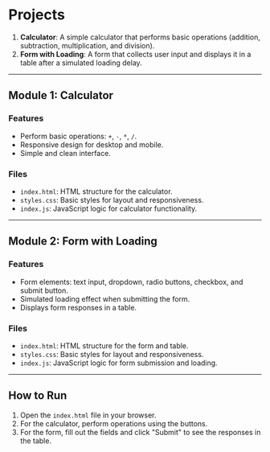 # Projects


1. **Calculator**: A simple calculator that performs basic operations (addition, subtraction, multiplication, and division).
2. **Form with Loading**: A form that collects user input and displays it in a table after a simulated loading delay.

---

## Module 1: Calculator

### Features
- Perform basic operations: `+`, `-`, `*`, `/`.
- Responsive design for desktop and mobile.
- Simple and clean interface.

### Files
- `index.html`: HTML structure for the calculator.
- `styles.css`: Basic styles for layout and responsiveness.
- `index.js`: JavaScript logic for calculator functionality.

---

## Module 2: Form with Loading

### Features
- Form elements: text input, dropdown, radio buttons, checkbox, and submit button.
- Simulated loading effect when submitting the form.
- Displays form responses in a table.

### Files
- `index.html`: HTML structure for the form and table.
- `styles.css`: Basic styles for layout and responsiveness.
- `index.js`: JavaScript logic for form submission and loading.

---

## How to Run
1. Open the `index.html` file in your browser.
2. For the calculator, perform operations using the buttons.
3. For the form, fill out the fields and click "Submit" to see the responses in the table.